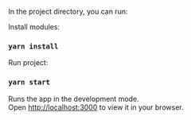In the project directory, you can run:

Install modules:

### `yarn install`

Run project:

### `yarn start`

Runs the app in the development mode.\
Open [http://localhost:3000](http://localhost:3000) to view it in your browser.
